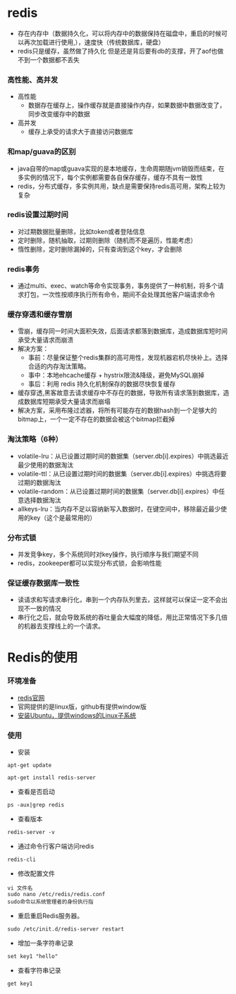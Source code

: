 # redis
+ 存在内存中（数据持久化，可以将内存中的数据保持在磁盘中，重启的时候可以再次加载进行使用,），速度快（传统数据库，硬盘）
+ redis只是缓存，虽然做了持久化 但是还是背后要有db的支撑，开了aof也做不到一个数据都不丢失
### 高性能、高并发
+ 高性能
  + 数据存在缓存上，操作缓存就是直接操作内存，如果数据中数据改变了，同步改变缓存中的数据
+ 高并发
  + 缓存上承受的请求大于直接访问数据库
### 和map/guava的区别
  + java自带的map或guava实现的是本地缓存，生命周期随jvm销毁而结束，在多实例的情况下，每个实例都需要各自保存缓存，缓存不具有一致性
  + redis，分布式缓存，多实例共用，缺点是需要保持redis高可用，架构上较为复杂
###  redis设置过期时间
  + 对过期数据批量删除，比如token或者登陆信息
  + 定时删除，随机抽取，过期则删除（随机而不是遍历，性能考虑）
  + 惰性删除，定时删除漏掉的，只有查询到这个key，才会删除
### redis事务
  + 通过multi、exec、watch等命令实现事务，事务提供了一种机制，将多个请求打包，一次性按顺序执行所有命令，期间不会处理其他客户端请求命令
### 缓存穿透和缓存雪崩
  + 雪崩，缓存同一时间大面积失效，后面请求都落到数据库，造成数据库短时间承受大量请求而崩溃
  + 解决方案：
    + 事前：尽量保证整个redis集群的高可用性，发现机器宕机尽快补上。选择合适的内存淘汰策略。
    + 事中：本地ehcache缓存 + hystrix限流&降级，避免MySQL崩掉
    + 事后：利用 redis 持久化机制保存的数据尽快恢复缓存
  + 缓存穿透,黑客故意去请求缓存中不存在的数据，导致所有请求落到数据库，造成数据库短期承受大量请求而崩塌
  + 解决方案，采用布隆过滤器，将所有可能存在的数据hash到一个足够大的bitmap上，一个一定不存在的数据会被这个bitmap拦截掉
### 淘汰策略（6种）
  + volatile-lru：从已设置过期时间的数据集（server.db[i].expires）中挑选最近最少使用的数据淘汰
  + volatile-ttl：从已设置过期时间的数据集（server.db[i].expires）中挑选将要过期的数据淘汰
  + volatile-random：从已设置过期时间的数据集（server.db[i].expires）中任意选择数据淘汰
  + allkeys-lru：当内存不足以容纳新写入数据时，在键空间中，移除最近最少使用的key（这个是最常用的）
### 分布式锁
  + 并发竞争key，多个系统同时对key操作，执行顺序与我们期望不同
  + redis，zookeeper都可以实现分布式锁，会影响性能
### 保证缓存数据库一致性
  + 读请求和写请求串行化，串到一个内存队列里去，这样就可以保证一定不会出现不一致的情况
  + 串行化之后，就会导致系统的吞吐量会大幅度的降低，用比正常情况下多几倍的机器去支撑线上的一个请求。

# Redis的使用
### 环境准备
+ [redis官网](https://redis.io)
+ 官网提供的是linux版，github有提供window版
+ [安装Ubuntu，提供windows的Linux子系统](https://baijiahao.baidu.com/s?id=1608773578329225793&wfr=spider&for=pc)

### 使用
+ 安装
```
apt-get update

apt-get install redis-server
```
+ 查看是否启动
```
ps -aux|grep redis
```
+ 查看版本
```
redis-server -v

```
+ 通过命令行客户端访问redis
```
redis-cli
```
+ 修改配置文件
```
vi 文件名
sudo nano /etc/redis/redis.conf
sudo命令以系统管理者的身份执行指
```
+ 重启重启Redis服务器。
```
sudo /etc/init.d/redis-server restart
```
+ 增加一条字符串记录
```
set key1 "hello"
```
+ 查看字符串记录
```
get key1
```

